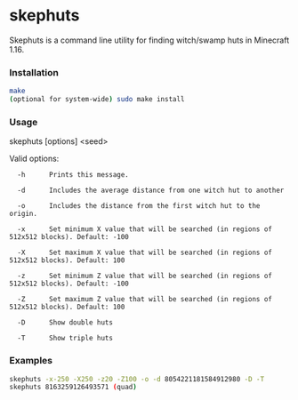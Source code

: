 # skephuts

Skephuts is a command line utility for finding witch/swamp huts in Minecraft 1.16.


### Installation

```sh
make
(optional for system-wide) sudo make install
```


### Usage

skephuts [options] \<seed\>
   
Valid options:
   
      -h      Prints this message.
   
      -d      Includes the average distance from one witch hut to another
   
      -o      Includes the distance from the first witch hut to the origin.
   
      -x      Set minimum X value that will be searched (in regions of 512x512 blocks). Default: -100
   
      -X      Set maximum X value that will be searched (in regions of 512x512 blocks). Default: 100
   
      -z      Set minimum Z value that will be searched (in regions of 512x512 blocks). Default: -100
   
      -Z      Set maximum Z value that will be searched (in regions of 512x512 blocks). Default: 100
   
      -D      Show double huts
   
      -T      Show triple huts
  
 
 ### Examples
 
 ```sh
skephuts -x-250 -X250 -z20 -Z100 -o -d 8054221181584912980 -D -T
skephuts 8163259126493571 (quad)
 ```

